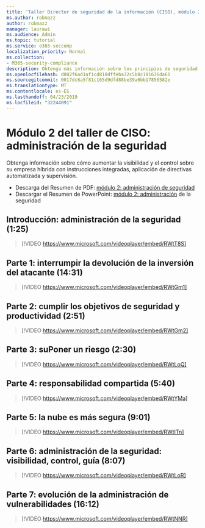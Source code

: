```yaml
---
title: 'Taller Director de seguridad de la información (CISO), módulo 2: administración de seguridad'
ms.author: robmazz
author: robmazz
manager: laurawi
ms.audience: Admin
ms.topic: tutorial
ms.service: o365-seccomp
localization_priority: Normal
ms.collection:
- M365-security-compliance
description: Obtenga más información sobre los principios de seguridad y las recomendaciones para modernizar la seguridad de su organización.
ms.openlocfilehash: d802f6ad1af1cd818dffeba32c5b8c101636da61
ms.sourcegitcommit: 0017dc6a5f81c165d9dfd88be39a6bb17856582e
ms.translationtype: MT
ms.contentlocale: es-ES
ms.lasthandoff: 04/23/2019
ms.locfileid: "32244091"
---
```

# <a name="ciso-workshop-module-2-security-management"></a>Módulo 2 del taller de CISO: administración de la seguridad 

Obtenga información sobre cómo aumentar la visibilidad y el control sobre su empresa híbrida con instrucciones integradas, aplicación de directivas automatizada y supervisión.

- Descarga del Resumen de PDF: [módulo 2: administración de seguridad](media/ciso-workshop-2-security-management.pdf)
- Descargar el Resumen de PowerPoint: [módulo 2: administración](https://docs.microsoft.com/office365/securitycompliance/media/ciso-workshop-2-security-management.pptx) de la seguridad

## <a name="introduction-security-management-125"></a>Introducción: administración de la seguridad (1:25)

> [!VIDEO https://www.microsoft.com/videoplayer/embed/RWtT8S]

## <a name="part-1-disrupting-attacker-return-on-investment-1431"></a>Parte 1: interrumpir la devolución de la inversión del atacante (14:31)

> [!VIDEO https://www.microsoft.com/videoplayer/embed/RWtGm1]

## <a name="part-2-meet-productivity-and-security-goals-251"></a>Parte 2: cumplir los objetivos de seguridad y productividad (2:51)

> [!VIDEO https://www.microsoft.com/videoplayer/embed/RWtGm2]

## <a name="part-3-assume-compromise-230"></a>Parte 3: suPoner un riesgo (2:30)

> [!VIDEO https://www.microsoft.com/videoplayer/embed/RWtLoQ]

## <a name="part-4-shared-responsibility-540"></a>Parte 4: responsabilidad compartida (5:40)

> [!VIDEO https://www.microsoft.com/videoplayer/embed/RWtYMa]

## <a name="part-5-cloud-is-more-secure-901"></a>Parte 5: la nube es más segura (9:01)

> [!VIDEO https://www.microsoft.com/videoplayer/embed/RWtITn]

## <a name="part-6-security-management-visibility-control-guidance-807"></a>Parte 6: administración de la seguridad: visibilidad, control, guía (8:07)

> [!VIDEO https://www.microsoft.com/videoplayer/embed/RWtLoR]

## <a name="part-7-evolution-of-vulnerability-management-1612"></a>Parte 7: evolución de la administración de vulnerabilidades (16:12)

> [!VIDEO https://www.microsoft.com/videoplayer/embed/RWtNNR]